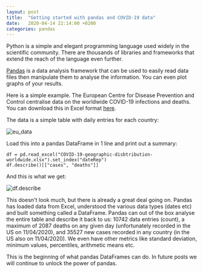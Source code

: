 ```yaml
---
layout: post
title:  "Getting started with pandas and COVID-19 data"
date:   2020-04-14 22:14:00 +0200
categories: pandas
---
```

Python is a simple and elegant programming language used widely in the scientific community. There are thousands of libraries and frameworks that extend the reach of the language even further.

[Pandas](https://pandas.pydata.org/) is a data analysis framework that can be used to easily read data files then manipulate them to analyse the information. You can even plot graphs of your results.

Here is a simple example. The European Centre for Disease Prevention and Control centralise data on the worldwide COVID-19 infections and deaths. You can download this in Excel format [here](https://www.ecdc.europa.eu/sites/default/files/documents/COVID-19-geographic-disbtribution-worldwide.xlsx).

The data is a simple table with daily entries for each country:

![eu_data]({{site.baseurl}}/img/eu_data.png)

Load this into a pandas DataFrame in 1 line and print out a summary:

```
df = pd.read_excel("COVID-19-geographic-disbtribution-worldwide.xlsx").set_index("dateRep")
df.describe()[["cases", "deaths"]]
```

And this is what we get:

![df.describe]({{site.baseurl}}/img/df.describe.png)

This doesn't look much, but there is already a great deal going on. Pandas has loaded data from Excel, understood the various data types (dates etc) and built something called a DataFrame. Pandas can out of the box analyse the entire table and describe it back to us: 10742 data entries (count), a maximum of 2087 deaths on any given day (unfortunately recorded in the US on 11/04/2020), and 35527 new cases recorded in any country (in the US also on 11/04/2020). We even have other metrics like standard deviation, minimum values, percentiles, arithmetic means etc.

This is the beginning of what pandas DataFrames can do. In future posts we will continue to unlock the power of pandas.